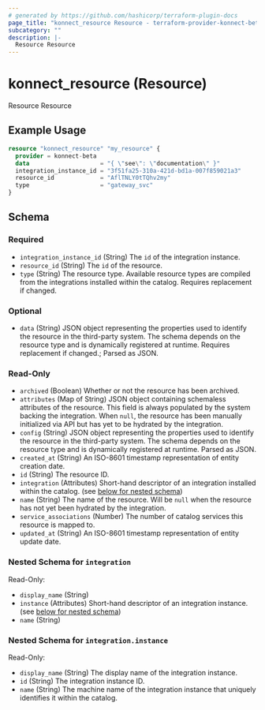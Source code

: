 ```yaml
---
# generated by https://github.com/hashicorp/terraform-plugin-docs
page_title: "konnect_resource Resource - terraform-provider-konnect-beta"
subcategory: ""
description: |-
  Resource Resource
---
```


# konnect_resource (Resource)

Resource Resource

## Example Usage

```terraform
resource "konnect_resource" "my_resource" {
  provider = konnect-beta
  data                    = "{ \"see\": \"documentation\" }"
  integration_instance_id = "3f51fa25-310a-421d-bd1a-007f859021a3"
  resource_id             = "AflTNLY0tTQhv2my"
  type                    = "gateway_svc"
}
```

<!-- schema generated by tfplugindocs -->
## Schema

### Required

- `integration_instance_id` (String) The `id` of the integration instance.
- `resource_id` (String) The `id` of the resource.
- `type` (String) The resource type. Available resource types are compiled from the integrations installed within the catalog. Requires replacement if changed.

### Optional

- `data` (String) JSON object representing the properties used to identify the resource in the third-party system.
The schema depends on the resource type and is dynamically registered at runtime.
Requires replacement if changed.; Parsed as JSON.

### Read-Only

- `archived` (Boolean) Whether or not the resource has been archived.
- `attributes` (Map of String) JSON object containing schemaless attributes of the resource.
This field is always populated by the system backing the integration.
When `null`, the resource has been manually initialized via API but has
yet to be hydrated by the integration.
- `config` (String) JSON object representing the properties used to identify the resource in the third-party system.
The schema depends on the resource type and is dynamically registered at runtime.
Parsed as JSON.
- `created_at` (String) An ISO-8601 timestamp representation of entity creation date.
- `id` (String) The resource ID.
- `integration` (Attributes) Short-hand descriptor of an integration installed within the catalog. (see [below for nested schema](#nestedatt--integration))
- `name` (String) The name of the resource.
Will be `null` when the resource has not yet been hydrated by the integration.
- `service_associations` (Number) The number of catalog services this resource is mapped to.
- `updated_at` (String) An ISO-8601 timestamp representation of entity update date.

<a id="nestedatt--integration"></a>
### Nested Schema for `integration`

Read-Only:

- `display_name` (String)
- `instance` (Attributes) Short-hand descriptor of an integration instance. (see [below for nested schema](#nestedatt--integration--instance))
- `name` (String)

<a id="nestedatt--integration--instance"></a>
### Nested Schema for `integration.instance`

Read-Only:

- `display_name` (String) The display name of the integration instance.
- `id` (String) The integration instance ID.
- `name` (String) The machine name of the integration instance that uniquely identifies it within the catalog.
